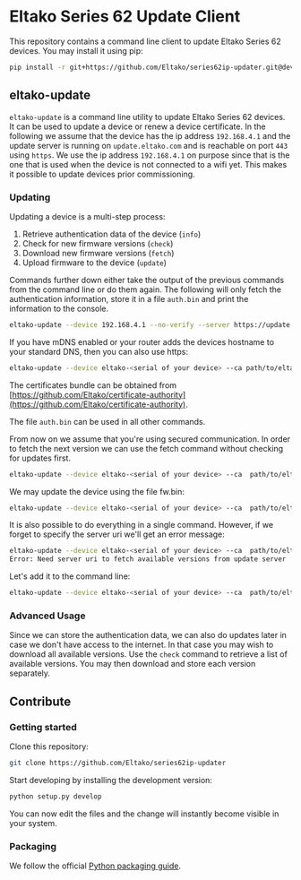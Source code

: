 # Eltako Series 62 Update Client

This repository contains a command line client to update Eltako Series 62 devices.
You may install it using pip:

```bash
pip install -r git+https://github.com/Eltako/series62ip-updater.git@develop#egg=eltako-update
```

## eltako-update

`eltako-update` is a command line utility to update Eltako Series 62 devices.
It can be used to update a device or renew a device certificate.
In the following we assume that the device has the ip address `192.168.4.1` and the update server is running on `update.eltako.com` and is reachable on port `443` using `https`.
We use the ip address `192.168.4.1` on purpose since that is the one that is used when the device is not connected to a wifi yet.
This makes it possible to update devices prior commissioning.

### Updating

Updating a device is a multi-step process:

1. Retrieve authentication data of the device (`info`)
2. Check for new firmware versions (`check`)
3. Download new firmware versions (`fetch`)
4. Upload firmware to the device (`update`)

Commands further down either take the output of the previous commands from the command line or do them again.
The following will only fetch the authentication information, store it in a file `auth.bin` and print the information to the console.

```bash
eltako-update --device 192.168.4.1 --no-verify --server https://update.eltako.com info --auth auth.bin
```

If you have mDNS enabled or your router adds the devices hostname to your standard DNS, then you can also use https:

```bash
eltako-update --device eltako-<serial of your device> --ca path/to/eltako/user/api/certificates --server https://update.eltako.com info --auth auth.bin
```

The certificates bundle can be obtained from [https://github.com/Eltako/certificate-authority](https://github.com/Eltako/certificate-authority).

The file `auth.bin` can be used in all other commands.

From now on we assume that you're using secured communication.
In order to fetch the next version we can use the fetch command without checking for updates first.

```bash
eltako-update --device eltako-<serial of your device> --ca  path/to/eltako/user/api/certificates --server https://update.eltako.com fetch --auth auth.bin -f fw.bin 
```

We may update the device using the file fw.bin:

```bash
eltako-update --device eltako-<serial of your device> --ca  path/to/eltako/user/api/certificates --server https://update.eltako.com update -f fw.bin
```

It is also possible to do everything in a single command.
However, if we forget to specify the server uri we'll get an error message:

```bash
eltako-update --device eltako-<serial of your device> --ca  path/to/eltako/user/api/certificates update
Error: Need server uri to fetch available versions from update server
```

Let's add it to the command line:

```bash
eltako-update --device eltako-<serial of your device> --ca  path/to/eltako/user/api/certificates --server https://update.eltako.com update
```

### Advanced Usage

Since we can store the authentication data, we can also do updates later in case we don't have access to the internet.
In that case you may wish to download all available versions.
Use the `check` command to retrieve a list of available versions.
You may then download and store each version separately.


## Contribute

### Getting started

Clone this repository:

```bash
git clone https://github.com/Eltako/series62ip-updater
```

Start developing by installing the development version:

```bash
python setup.py develop
```

You can now edit the files and the change will instantly become visible in your system.


### Packaging

We follow the official [Python packaging guide](https://packaging.python.org/en/latest/guides/distributing-packages-using-setuptools/).
